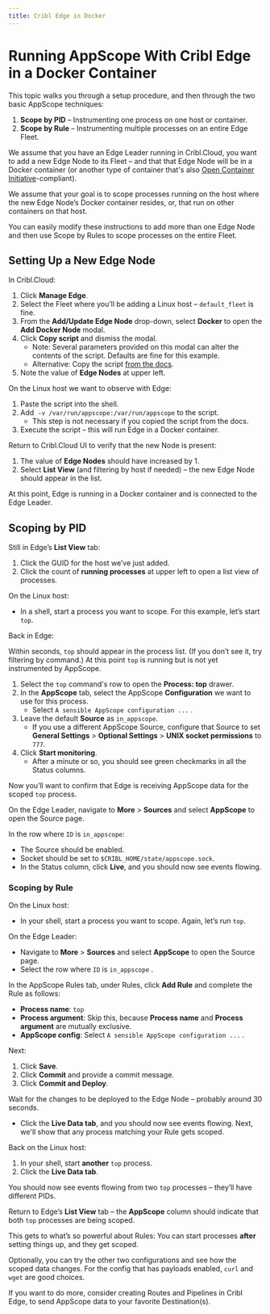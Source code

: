 ```yaml
---
title: Cribl Edge in Docker
---
```


# Running AppScope With Cribl Edge in a Docker Container

This topic walks you through a setup procedure, and then through the two basic AppScope techniques:

1. **Scope by PID** – Instrumenting one process on one host or container.
2. **Scope by Rule** – Instrumenting multiple processes on an entire Edge Fleet.

We assume that you have an Edge Leader running in Cribl.Cloud, you want to add a new Edge Node to its Fleet – and that that Edge Node will be in a Docker container (or another type of container that's also [Open Container Initiative](https://opencontainers.org/)-compliant).

We assume that your goal is to scope processes running on the host where the new Edge Node’s Docker container resides, or, that run on other containers on that host.

You can easily modify these instructions to add more than one Edge Node and then use Scope by Rules to scope processes on the entire Fleet.

## Setting Up a New Edge Node

In Cribl.Cloud:

1. Click **Manage Edge**.
2. Select the Fleet where you’ll be adding a Linux host – `default_fleet` is fine.
3. From the **Add/Update Edge Node** drop-down, select **Docker** to open the **Add Docker Node** modal.
4. Click **Copy script** and dismiss the modal.
    - Note: Several parameters provided on this modal can alter the contents of the script. Defaults are fine for this example.
    - Alternative: Copy the script [from the docs](https://docs.cribl.io/edge/deploy-running-docker).
1. Note the value of **Edge Nodes** at upper left.

On the Linux host we want to observe with Edge:

1. Paste the script into the shell.
2. Add  `-v /var/run/appscope:/var/run/appscope` to the script.
    - This step is not necessary if you copied the script from the docs.
3. Execute the script – this will run Edge in a Docker container.   

Return to Cribl.Cloud UI to verify that the new Node is present:

1. The value of **Edge Nodes** should have increased by 1.
2. Select **List View** (and filtering by host if needed) – the new Edge Node should appear in the list.  

At this point, Edge is running in a Docker container and is connected to the Edge Leader.  

## Scoping by PID

Still in Edge’s **List View** tab:

1. Click the GUID for the host we’ve just added.
2. Click the count of **running processes** at upper left to open a list view of processes.

On the Linux host: 

- In a shell, start a process you want to scope.  For this example, let’s start `top`.  

Back in Edge: 

Within seconds, `top` should appear in the process list. (If you don’t see it, try filtering by command.) At this point `top` is running but is not yet instrumented by AppScope.

1. Select the `top` command's row to open the **Process: top** drawer.
2. In the **AppScope** tab, select the AppScope **Configuration** we want to use for this process. 
    - Select `A sensible AppScope configuration ...` .  
3. Leave the default **Source** as `in_appscope`.
    - If you use a different AppScope Source, configure that Source to set **General Settings** > **Optional Settings** > **UNIX socket permissions** to `777`.
4. Click **Start monitoring**.  
    - After a minute or so, you should see green checkmarks in all the Status columns.

Now you’ll want to confirm that Edge is receiving AppScope data for the scoped `top` process.

On the Edge Leader, navigate to **More** > **Sources** and select **AppScope** to open the Source page. 

In the row where `ID` is `in_appscope`: 
- The Source should be enabled.
- Socket should be set to `$CRIBL_HOME/state/appscope.sock`.  
- In the Status column, click **Live**, and you should now see events flowing.

### Scoping by Rule

On the Linux host: 

- In your shell, start a process you want to scope.  Again, let’s  run `top`.  

On the Edge Leader:

- Navigate to **More** > **Sources** and select **AppScope** to open the Source page. 
- Select the row where `ID` is `in_appscope` .

In the AppScope Rules tab, under Rules, click **Add Rule** and complete the Rule as follows:

- **Process name**: `top`
- **Process argument**: Skip this, because **Process name** and **Process argument** are mutually exclusive.
- **AppScope config**: Select `A sensible AppScope configuration ...` .  

Next:

1. Click **Save**.
2. Click **Commit** and provide a commit message. 
3. Click **Commit and Deploy**.

Wait for the changes to be deployed to the Edge Node – probably around 30 seconds. 

- Click the **Live Data tab**, and you should now see events flowing. Next, we'll show that any process matching your Rule gets scoped.

Back on the Linux host:

1. In your shell, start **another** `top` process.
2. Click the **Live Data tab**.
   
You should now see events flowing from two `top` processes – they’ll have different PIDs.

Return to Edge’s **List View** tab – the **AppScope** column should indicate that both `top` processes are being scoped.

This gets to what’s so powerful about Rules: You can start processes **after** setting things up, and they get scoped.

Optionally, you can try the other two configurations and see how the scoped data changes. For the config that has payloads enabled, `curl` and `wget` are good choices.

If you want to do more, consider creating Routes and Pipelines in Cribl Edge, to send AppScope data to your favorite Destination(s).
